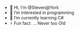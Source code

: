 - 👋 Hi, I’m @Steven@York
- 👀 I’m interested in programming
- 🌱 I’m currently learning C#
- ⚡ Fun fact: ... Never too Old

<!---
StevenAGates/StevenAGates is a ✨ special ✨ repository because its `README.md` (this file) appears on your GitHub profile.
You can click the Preview link to take a look at your changes.
--->
